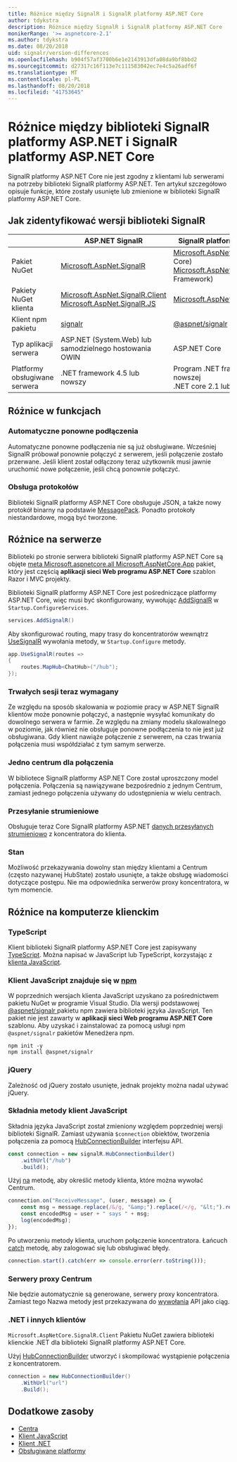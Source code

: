 ```yaml
---
title: Różnice między SignalR i SignalR platformy ASP.NET Core
author: tdykstra
description: Różnice między SignalR i SignalR platformy ASP.NET Core
monikerRange: '>= aspnetcore-2.1'
ms.author: tdykstra
ms.date: 08/20/2018
uid: signalr/version-differences
ms.openlocfilehash: b904f57af3700b6e1e2143913dfa08da9bf8bbd2
ms.sourcegitcommit: d27317c16f113e7c111583042ec7e4c5a26adf6f
ms.translationtype: MT
ms.contentlocale: pl-PL
ms.lasthandoff: 08/20/2018
ms.locfileid: "41753645"
---
```

# <a name="differences-between-aspnet-signalr-and-aspnet-core-signalr"></a>Różnice między biblioteki SignalR platformy ASP.NET i SignalR platformy ASP.NET Core

SignalR platformy ASP.NET Core nie jest zgodny z klientami lub serwerami na potrzeby biblioteki SignalR platformy ASP.NET. Ten artykuł szczegółowo opisuje funkcje, które zostały usunięte lub zmienione w biblioteki SignalR platformy ASP.NET Core.

## <a name="how-to-identify-the-signalr-version"></a>Jak zidentyfikować wersji biblioteki SignalR

|                      | ASP.NET SignalR | SignalR platformy ASP.NET Core |
| -------------------- | --------------- | -------------------- |
| Pakiet NuGet | [Microsoft.AspNet.SignalR](https://www.nuget.org/packages/Microsoft.AspNet.SignalR/) | [Microsoft.AspNetCore.App](https://www.nuget.org/packages/Microsoft.AspNetCore.App/) (.NET Core)<br>[Microsoft.AspNetCore.SignalR](https://www.nuget.org/packages/Microsoft.AspNetCore.SignalR/) (.NET Framework) |
| Pakiety NuGet klienta | [Microsoft.AspNet.SignalR.Client](https://www.nuget.org/packages/Microsoft.AspNet.SignalR.Client/)<br>[Microsoft.AspNet.SignalR.JS](https://www.nuget.org/packages/Microsoft.AspNet.SignalR.JS/) | [Microsoft.AspNetCore.SignalR.Client](https://www.nuget.org/packages/Microsoft.AspNetCore.SignalR.Client/) |
| Klient npm pakietu | [signalr](https://www.npmjs.com/package/signalr) | [@aspnet/signalr](https://www.npmjs.com/package/@aspnet/signalr) |
| Typ aplikacji serwera | ASP.NET (System.Web) lub samodzielnego hostowania OWIN | ASP.NET Core |
| Platformy obsługiwane serwera | .NET framework 4.5 lub nowszy | Program .NET framework 4.6.1 lub nowszej<br>.NET core 2.1 lub nowszej |

## <a name="feature-differences"></a>Różnice w funkcjach

### <a name="automatic-reconnects"></a>Automatyczne ponowne podłączenia

Automatyczne ponowne podłączenia nie są już obsługiwane. Wcześniej SignalR próbował ponownie połączyć z serwerem, jeśli połączenie zostało przerwane. Jeśli klient został odłączony teraz użytkownik musi jawnie uruchomić nowe połączenie, jeśli chcą ponownie połączyć.

### <a name="protocol-support"></a>Obsługa protokołów

Biblioteki SignalR platformy ASP.NET Core obsługuje JSON, a także nowy protokół binarny na podstawie [MessagePack](xref:signalr/messagepackhubprotocol). Ponadto protokoły niestandardowe, mogą być tworzone.

## <a name="differences-on-the-server"></a>Różnice na serwerze

Biblioteki po stronie serwera biblioteki SignalR platformy ASP.NET Core są objęte [meta Microsoft.aspnetcore.all Microsoft.AspNetCore.App](xref:fundamentals/metapackage-app) pakiet, który jest częścią **aplikacji sieci Web programu ASP.NET Core** szablon Razor i MVC projekty.

Biblioteki SignalR platformy ASP.NET Core jest pośredniczące platformy ASP.NET Core, więc musi być skonfigurowany, wywołując [AddSignalR](/dotnet/api/microsoft.extensions.dependencyinjection.signalrdependencyinjectionextensions.addsignalr) w `Startup.ConfigureServices`.

```csharp
services.AddSignalR()
```

Aby skonfigurować routing, mapy trasy do koncentratorów wewnątrz [UseSignalR](/dotnet/api/microsoft.aspnetcore.builder.signalrappbuilderextensions.usesignalr) wywołania metody, w `Startup.Configure` metody.

```csharp
app.UseSignalR(routes =>
{
    routes.MapHub<ChatHub>("/hub");
});
```

### <a name="sticky-sessions-now-required"></a>Trwałych sesji teraz wymagany

Ze względu na sposób skalowania w poziomie pracy w ASP.NET SignalR klientów może ponownie połączyć, a następnie wysyłać komunikaty do dowolnego serwera w farmie. Ze względu na zmiany modelu skalowalnego w poziomie, jak również nie obsługuje ponowne podłączenia to nie jest już obsługiwana. Gdy klient nawiąże połączenie z serwerem, na czas trwania połączenia musi współdziałać z tym samym serwerze.

### <a name="single-hub-per-connection"></a>Jedno centrum dla połączenia

W bibliotece SignalR platformy ASP.NET Core został uproszczony model połączenia. Połączenia są nawiązywane bezpośrednio z jednym Centrum, zamiast jednego połączenia używany do udostępnienia w wielu centrach.

### <a name="streaming"></a>Przesyłanie strumieniowe

Obsługuje teraz Core SignalR platformy ASP.NET [danych przesyłanych strumieniowo](xref:signalr/streaming) z koncentratora do klienta.

### <a name="state"></a>Stan

Możliwość przekazywania dowolny stan między klientami a Centrum (często nazywanej HubState) zostało usunięte, a także obsługę wiadomości dotyczące postępu. Nie ma odpowiednika serwerów proxy koncentratora, w tym momencie.

## <a name="differences-on-the-client"></a>Różnice na komputerze klienckim

### <a name="typescript"></a>TypeScript

Klient biblioteki SignalR platformy ASP.NET Core jest zapisywany [TypeScript](https://www.typescriptlang.org/). Można napisać w JavaScript lub TypeScript, korzystając z [klienta JavaScript](xref:signalr/javascript-client).

### <a name="the-javascript-client-is-hosted-at-npmhttpswwwnpmjscom"></a>Klient JavaScript znajduje się w [npm](https://www.npmjs.com/)

W poprzednich wersjach klienta JavaScript uzyskano za pośrednictwem pakietu NuGet w programie Visual Studio. Dla wersji podstawowej [ @aspnet/signalr ](https://www.npmjs.com/package/@aspnet/signalr) pakietu npm zawiera biblioteki języka JavaScript. Ten pakiet nie jest zawarty w **aplikacji sieci Web programu ASP.NET Core** szablonu. Aby uzyskać i zainstalować za pomocą usługi npm `@aspnet/signalr` pakietów Menedżera npm.

```console
npm init -y
npm install @aspnet/signalr
```

### <a name="jquery"></a>jQuery

Zależność od jQuery zostało usunięte, jednak projekty można nadal używać jQuery.

### <a name="javascript-client-method-syntax"></a>Składnia metody klient JavaScript

Składnia języka JavaScript został zmieniony względem poprzedniej wersji biblioteki SignalR. Zamiast używania `$connection` obiektów, tworzenia połączenia za pomocą [HubConnectionBuilder](/javascript/api/%40aspnet/signalr/hubconnectionbuilder) interfejsu API.

```javascript
const connection = new signalR.HubConnectionBuilder()
    .withUrl("/hub")
    .build();
```

Użyj [na](/javascript/api/@aspnet/signalr/HubConnection#on) metodę, aby określić metody klienta, które można wywołać Centrum.

```javascript
connection.on("ReceiveMessage", (user, message) => {
    const msg = message.replace(/&/g, "&amp;").replace(/</g, "&lt;").replace(/>/g, "&gt;");
    const encodedMsg = user + " says " + msg;
    log(encodedMsg);
});
```

Po utworzeniu metody klienta, uruchom połączenie koncentratora. Łańcuch [catch](https://developer.mozilla.org/docs/Web/JavaScript/Reference/Global_Objects/Promise/catch) metodę, aby zalogować się lub obsługiwać błędy.

```javascript
connection.start().catch(err => console.error(err.toString()));
```

### <a name="hub-proxies"></a>Serwery proxy Centrum

Nie będzie automatycznie są generowane, serwery proxy koncentratora. Zamiast tego Nazwa metody jest przekazywana do [wywołania](/javascript/api/%40aspnet/signalr/hubconnection#invoke) API jako ciąg.

### <a name="net-and-other-clients"></a>.NET i innych klientów

`Microsoft.AspNetCore.SignalR.Client` Pakietu NuGet zawiera biblioteki klienckie .NET dla biblioteki SignalR platformy ASP.NET Core.

Użyj [HubConnectionBuilder](/dotnet/api/microsoft.aspnetcore.signalr.client.hubconnectionbuilder) utworzyć i skompilować wystąpienie połączenia z koncentratorem.

```csharp
connection = new HubConnectionBuilder()
    .WithUrl("url")
    .Build();
```

## <a name="additional-resources"></a>Dodatkowe zasoby

* [Centra](xref:signalr/hubs)
* [Klient JavaScript](xref:signalr/javascript-client)
* [Klient .NET](xref:signalr/dotnet-client)
* [Obsługiwane platformy](xref:signalr/supported-platforms)
